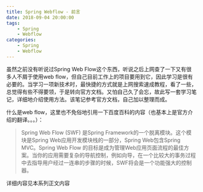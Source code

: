 ```yaml
---
title: Spring Webflow - 前言
date: 2018-09-04 20:00:00
tags: 
    - Spring
    - Webflow
categories: 
    - Spring
    - Webflow
---
```


虽然之前没有听说过Spring Web Flow这个东西，听说之后上网查了一下又有很多人不屑于使用web flow，但自己目前工作上的项目要用到它，因此学习是很有必要的。当学习一项新技术时，最快捷的方式就是上网搜索速成教程，看了一些，总觉得有些不得要领，于是转向官方文档。又怕自己久了会忘，故此写一套学习笔记，详细地介绍使用方法。该笔记参考官方文档，自己加以整理而成。

什么是web flow，这里也不免俗地引用一下百度百科的内容（也基本上是官方介绍的翻译。。。）：

> Spring Web Flow (SWF) 是Spring Framework的一个脱离模块。这个模块是Spring Web应用开发模块栈的一部分，Spring Web包含Spring MVC。Spring Web Flow 的目标是成为管理Web应用页面流程的最佳方案。当你的应用需要复杂的导航控制，例如向导，在一个比较大的事务过程中去指导用户经过一连串的步骤的时候，SWF将会是一个功能强大的控制器。

详细内容见本系列正文内容

